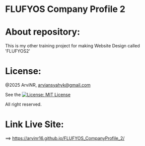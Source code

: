 # FLUFYOS Company Profile 2


# About repository:
This is my other training project for making Website Design called 'FLUFYOS2'

# License:
@2025 ArviNR, arviansyahyk@gmail.com

See the [![License: MIT License](https://img.shields.io/badge/License-MIT_License-red.svg)](LICENSE)

All right reserved.

# Link Live Site:
==> https://arvinr16.github.io/FLUFYOS_CompanyProfile_2/

